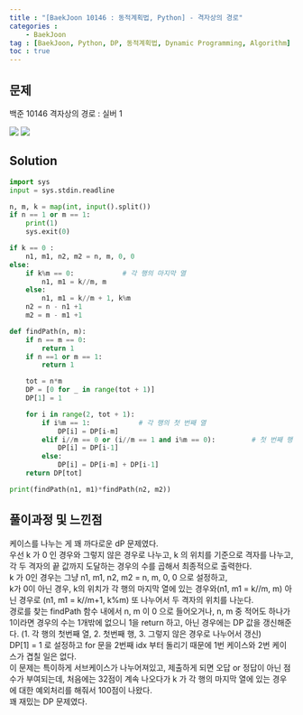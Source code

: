 ```yaml
---
title : "[BaekJoon 10146 : 동적계획법, Python] - 격자상의 경로"
categories : 
    - BaekJoon
tag : [BaekJoon, Python, DP, 동적계획법, Dynamic Programming, Algorithm]
toc : true
---
```

## **문제**
백준 10146 격자상의 경로 : 실버 1

<img src="https://user-images.githubusercontent.com/92680829/139755478-36717d0f-6ea7-42c6-9c81-3e310aa2217b.png" />
<img src="https://user-images.githubusercontent.com/92680829/139755664-59370640-b198-426a-a225-ee2b52476b46.png" />

## **Solution**

```python
import sys
input = sys.stdin.readline

n, m, k = map(int, input().split())
if n == 1 or m == 1:
    print(1)
    sys.exit(0)

if k == 0 :         
    n1, m1, n2, m2 = n, m, 0, 0
else:
    if k%m == 0:            # 각 행의 마지막 열
        n1, m1 = k//m, m
    else: 
        n1, m1 = k//m + 1, k%m
    n2 = n - n1 +1
    m2 = m - m1 +1

def findPath(n, m):
    if n == m == 0:
        return 1
    if n ==1 or m == 1:
        return 1

    tot = n*m
    DP = [0 for _ in range(tot + 1)]
    DP[1] = 1

    for i in range(2, tot + 1):
        if i%m == 1:            # 각 행의 첫 번째 열
            DP[i] = DP[i-m]
        elif i//m == 0 or (i//m == 1 and i%m == 0):         # 첫 번째 행
            DP[i] = DP[i-1]
        else:
            DP[i] = DP[i-m] + DP[i-1]
    return DP[tot]

print(findPath(n1, m1)*findPath(n2, m2))

```

## **풀이과정 및 느낀점**
케이스를 나누는 게 꽤 까다로운 dP 문제였다.
<br/>
우선 k 가 0 인 경우와 그렇지 않은 경우로 나누고, k 의 위치를 기준으로 격자를 나누고, 각 두 격자의 끝 값까지 도달하는 경우의 수를 곱해서 최종적으로 출력한다.
<br/>
k 가 0인 경우는 그냥 n1, m1, n2, m2 = n, m, 0, 0 으로 설정하고,
<br/>
k가 0이 아닌 경우, k의 위치가 각 행의 마지막 열에 있는 경우와(n1, m1 = k//m, m) 아닌 경우로 (n1, m1 = k//m+1, k%m) 또 나누어서 두 격자의 위치를 나눈다. 
<br/>
경로를 찾는 findPath 함수 내에서 n, m 이 0 으로 들어오거나, n, m 중 적어도 하나가 1이라면 경우의 수는 1개밖에 없으니 1을 return 하고, 아닌 경우에는 DP 값을 갱신해준다. (1. 각 행의 첫번째 열, 2. 첫번째 행, 3. 그렇지 않은 경우로 나누어서 갱신)
<br/>
DP[1] = 1 로 설정하고 for 문을 2번째 idx 부터 돌리기 때문에 1번 케이스와 2번 케이스가 겹칠 일은 없다.
<br/>
이 문제는 특이하게 서브케이스가 나누어져있고, 제출하게 되면 오답 or 정답이 아닌 점수가 부여되는데, 처음에는 32점이 계속 나오다가 k 가 각 행의 마지막 열에 있는 경우에 대한 예외처리를 해줘서 100점이 나왔다.
<br/>
꽤 재밌는 DP 문제였다.

